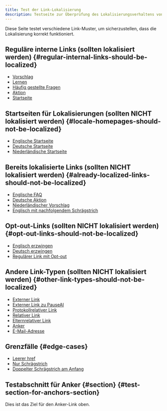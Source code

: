 ```yaml
---
title: Test der Link-Lokalisierung
description: Testseite zur Überprüfung des Lokalisierungsverhaltens von Links
---
```


Diese Seite testet verschiedene Link-Muster, um sicherzustellen, dass die Lokalisierung korrekt funktioniert.

## Reguläre interne Links (sollten lokalisiert werden) {#regular-internal-links-should-be-localized}

- [Vorschlag](/proposal)
- [Lernen](/learn)
- [Häufig gestellte Fragen](/faq)
- [Aktion](/action)
- [Startseite](/)

## Startseiten für Lokalisierungen (sollten NICHT lokalisiert werden) {#locale-homepages-should-not-be-localized}

- [Englische Startseite](/en)
- [Deutsche Startseite](/de)
- [Niederländische Startseite](/nl)

## Bereits lokalisierte Links (sollten NICHT lokalisiert werden) {#already-localized-links-should-not-be-localized}

- [Englische FAQ](/en/faq)
- [Deutsche Aktion](/de/action)
- [Niederländischer Vorschlag](/nl/proposal)
- [Englisch mit nachfolgendem Schrägstrich](/en/)

## Opt-out-Links (sollten NICHT lokalisiert werden) {#opt-out-links-should-not-be-localized}

- [Englisch erzwingen](/en/proposal#no-localize)
- [Deutsch erzwingen](/de/learn#no-localize)
- [Regulärer Link mit Opt-out](/action#no-localize)

## Andere Link-Typen (sollten NICHT lokalisiert werden) {#other-link-types-should-not-be-localized}

- [Externer Link](https://example.com)
- [Externer Link zu PauseAI](https://pauseai.info/proposal)
- [Protokollrelativer Link](//example.com)
- [Relativer Link](./other-page)
- [Elternrelativer Link](../parent-page)
- [Anker](#section) <!-- Ziel nicht übersetzen, nur Label -->
- [E-Mail-Adresse](mailto:test@example.com)

## Grenzfälle {#edge-cases}

- [Leerer href]()
- [Nur Schrägstrich](/)
- [Doppelter Schrägstrich am Anfang](//not-a-locale)

## Testabschnitt für Anker {#section} {#test-section-for-anchors-section}

Dies ist das Ziel für den Anker-Link oben.